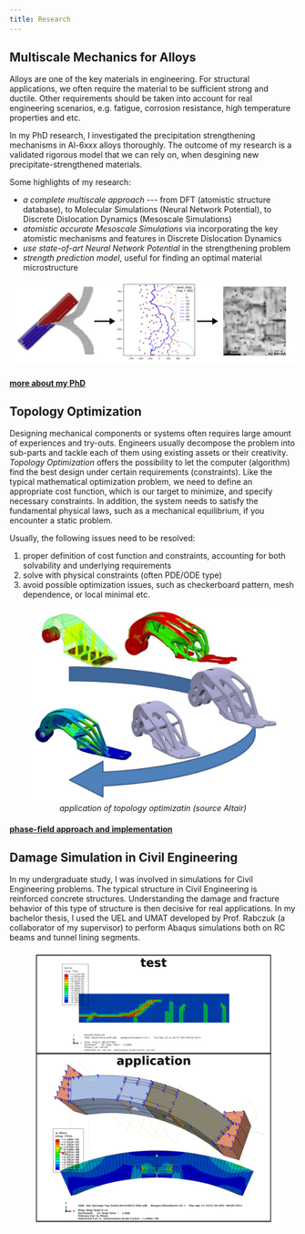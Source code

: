 ```yaml
---
title: Research
---
```


## Multiscale Mechanics for Alloys
Alloys are one of the key materials in engineering. For structural applications, we often require the material to be sufficient strong and ductile. Other requirements should be taken into account for real engineering scenarios, e.g. fatigue, corrosion resistance, high temperature properties and etc.

In my PhD research, I investigated the precipitation strengthening mechanisms in Al-6xxx alloys thoroughly. The outcome of my research is a validated rigorous model that we can rely on, when desgining new precipitate-strengthened materials. 

Some highlights of my research:
+ _a complete multiscale approach_ --- from DFT (atomistic structure database), to Molecular Simulations (Neural Network Potential), to Discrete Dislocation Dynamics (Mesoscale Simulations)
+ _atomistic accurate Mesoscale Simulations_ via incorporating the key atomistic mechanisms and features in Discrete Dislocation Dynamics
+ _use state-of-art Neural Network Potential_ in the strengthening problem
+ _strength prediction model_, useful for finding an optimal material microstructure


<center>
<img src="phd/atom_to_yield.png" width="560px">
</center>


<h4> <a href="phd" target="blank">more about my PhD</a></h4>

<!-- Precipitation strengthening is one of the key strengthening mechanisms in many alloy systems, e.g. aluminium alloys, magnesium alloys, nickel-based superalloy, and etc. These alloys undergo a special heat treatment to form a second phase (precipitate) in the matrix system. The  -->

## Topology Optimization

Designing mechanical components or systems often requires large amount of experiences and try-outs. Engineers usually decompose the problem into sub-parts and tackle each of them using existing assets or their creativity. _Topology Optimization_ offers the possibility to let the computer (algorithm) find the best design under certain requirements (constraints). Like the typical mathematical optimization problem, we need to define an appropriate cost function, which is our target to minimize, and specify necessary constraints. In addition, the system needs to satisfy the fundamental physical laws, such as a mechanical equilibrium, if you encounter a static problem.

Usually, the following issues need to be resolved:
1. proper definition of cost function and constraints, accounting for both solvability and underlying requirements
2. solve with physical constraints (often PDE/ODE type)
3. avoid possible optimization issues, such as checkerboard pattern, mesh dependence, or local minimal etc.

<p>
<center>
<img src="master/aerospace.png" width="450px">
<div><i>application of topology optimizatin (source Altair)</i></div>
</center>
</p>

<h4> <a href="master" target="blank">phase-field approach and implementation</a></h4>


## Damage Simulation in Civil Engineering

In my undergraduate study, I was involved in simulations for Civil Engineering problems. The typical structure in Civil Engineering is reinforced concrete structures. Understanding the damage and fracture behavior of this type of structure is then decisive for real applications. In my bachelor thesis, I used the UEL and UMAT developed by Prof. Rabczuk (a collaborator of my supervisor) to perform Abaqus simulations both on RC beams and tunnel lining segments.

<center>
<img src="ba_overview.png" width="450px">
</center>


<!-- <h4> <a href="bachelor" target="blank">Damage model</a></h4> -->
